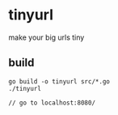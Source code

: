 # tinyurl
make your big urls tiny


## build
```
go build -o tinyurl src/*.go
./tinyurl

// go to localhost:8080/

```
